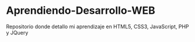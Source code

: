 # Aprendiendo-Desarrollo-WEB
Repositorio donde detallo mi aprendizaje en HTML5, CSS3, JavaScript, PHP y JQuery
